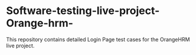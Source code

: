 # Software-testing-live-project-Orange-hrm-
This repository contains detailed Login Page test cases for the OrangeHRM live project.
